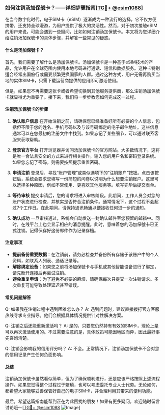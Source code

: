 ### 如何注销汤加保號卡？——详细步骤指南[[TG💪+ @esim1088](https://t.me/s/esim1088)]

在当今数字化时代，电子SIM卡（eSIM）逐渐成为一种流行的选择。它不仅方便携带，还支持全球漫游，为用户提供了极大的灵活性。然而，对于初次接触eSIM的用户来说，可能会遇到一些疑问，比如如何注销汤加保號卡。本文将为您详细介绍注销汤加保號卡的具体步骤，并解答一些常见的疑惑。

#### 什么是汤加保號卡？

首先，我们需要了解什么是汤加保號卡。汤加保號卡是一种基于eSIM技术的产品，允许用户在全球范围内使用本地号码进行通话、短信和数据服务。这种卡特别适合经常出国旅行或需要频繁更换国家的人群。通过这种方式，用户无需再购买当地的实体SIM卡，只需下载运营商提供的应用即可激活使用。

但是，如果您不再需要这张卡或者希望切换到其他服务提供商，那么注销汤加保號卡就显得尤为重要了。接下来，我们将一步步教您如何完成这一过程。

#### 注销汤加保號卡的步骤

1. **确认账户信息**
   在开始注销之前，请确保您已经准备好所有必要的个人信息，包括但不限于您的姓名、手机号码以及与该号码绑定的电子邮件地址。这些信息通常可以在您最初的注册文件中找到。如果忘记了某些细节，可以通过联系客服来获取帮助。

2. **登录官方平台**
   打开浏览器并访问汤加保號卡的官方网站。大多数情况下，这将是唯一合法且安全的方式来进行相关操作。输入您的用户名和密码登录系统。如果您忘记了密码，则需要按照提示重置密码。

3. **申请注销**
   登录后，寻找“账户管理”或类似选项下的“注销账户”按钮。点击该按钮后，系统会要求您填写一份简短的问卷以说明为什么想要注销账户。这里可以选择多种原因，例如不常使用、更喜欢其他服务等。填写完毕后提交表单。

4. **等待审核**
   提交申请后，您的请求将进入审核阶段。此期间，工作人员会对您的账户状态进行检查，并核实是否符合注销条件。通常情况下，这个过程不会超过7个工作日。在此期间，请保持通讯畅通以便接收任何进一步的通知。

5. **确认成功**
   一旦审核通过，系统会自动发送一封确认邮件至您预留的邮箱中。同时，在线平台上也会显示相应的消息提醒。此时，意味着您的汤加保號卡已正式注销。记得保存好这份邮件作为记录存档。

#### 注意事项

- **提前备份重要数据**：在注销前，请务必检查并备份所有存储于该账户中的个人资料，如联系人列表、通话记录等。
- **解除绑定设备**：如果您之前将汤加保號卡与手机或其他智能设备进行了绑定，请先断开连接后再尝试注销。
- **避免重复申请**：为了避免不必要的麻烦，请确保每次只提交一次注销请求。多次重复可能导致处理延迟甚至错误。

#### 常见问题解答

Q: 如果我在注销过程中遇到困难怎么办？
A: 遇到问题时，建议直接拨打官方客服热线寻求专业指导。他们会根据具体情况提供针对性解决方案。

Q: 注销之后还能重新激活吗？
A: 是的，只要您仍然持有有效的SIM卡，理论上是可以再次激活使用的。不过需要注意的是，具体政策可能因地区而异，因此最好事先咨询清楚。

Q: 注销会影响我的信用评分吗？
A: 不会。正常情况下，注销汤加保號卡不会对您的信用记录产生任何负面影响。

#### 总结

注销汤加保號卡虽然看似简单，但为了确保顺利进行，还是应该严格按照上述流程操作。如果您觉得整个过程过于繁琐，也可以考虑委托专业人士代劳。无论如何，都希望大家能够妥善保管好自己的电子SIM卡，并合理利用其带来的便利功能。

最后，希望这篇指南能帮到正在为此困扰的朋友！如果有更多疑问，欢迎随时留言讨论哦～[[TG💪+ @esim1088](https://t.me/s/esim1088) ![Image](https://i.postimg.cc/4NQfJmqS/Snipaste-2025-05-13-00-14-12.png)]
